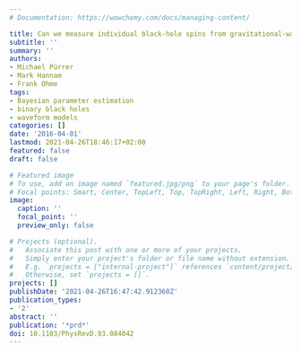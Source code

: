 ```yaml
---
# Documentation: https://wowchemy.com/docs/managing-content/

title: Can we measure individual black-hole spins from gravitational-wave observations?
subtitle: ''
summary: ''
authors:
- Michael Pürrer
- Mark Hannam
- Frank Ohme
tags:
- Bayesian parameter estimation
- binary black holes
- waveform models
categories: []
date: '2016-04-01'
lastmod: 2021-04-26T18:46:17+02:00
featured: false
draft: false

# Featured image
# To use, add an image named `featured.jpg/png` to your page's folder.
# Focal points: Smart, Center, TopLeft, Top, TopRight, Left, Right, BottomLeft, Bottom, BottomRight.
image:
  caption: ''
  focal_point: ''
  preview_only: false

# Projects (optional).
#   Associate this post with one or more of your projects.
#   Simply enter your project's folder or file name without extension.
#   E.g. `projects = ["internal-project"]` references `content/project/deep-learning/index.md`.
#   Otherwise, set `projects = []`.
projects: []
publishDate: '2021-04-26T16:47:42.912360Z'
publication_types:
- '2'
abstract: ''
publication: '*prd*'
doi: 10.1103/PhysRevD.93.084042
---
```

